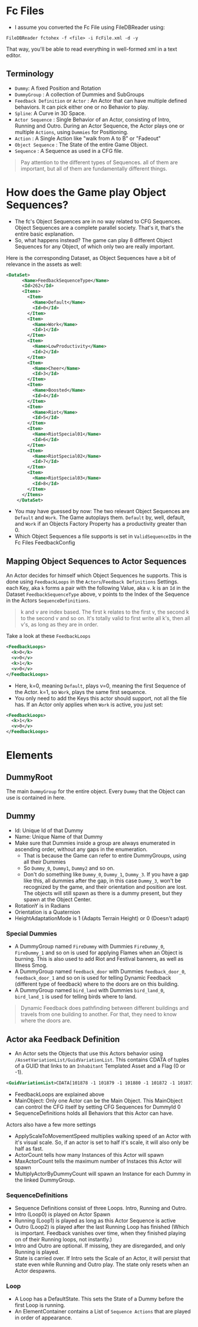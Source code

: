 # Fc Files 

- I assume you converted the Fc File using FileDBReader using: 

```
FileDBReader fctohex -f <file> -i FcFile.xml -d -y
```

That way, you'll be able to read everything in well-formed xml in a text editor. 

## Terminology

- `Dummy`: A fixed Position and Rotation
- `DummyGroup` : A collection of Dummies and SubGroups
- `Feedback Definition` or `Actor` : An Actor that can have multiple defined behaviors. It can pick either one or no Behavior to play.
- `Spline`: A Curve in 3D Space.
- `Actor Sequence` : Single Behavior of an Actor, consisting of Intro, Running and Outro. During an Actor Sequence, the Actor plays one or multiple `Actions`, using `Dummies` for Positioning.
- `Action` : A Single Action like "walk from A to B" or "Fadeout"
- `Object Sequence` : The State of the entire Game Object. 
- `Sequence` : A Sequence as used in a CFG file.

> Pay attention to the different types of Sequences. all of them are important, but all of them are fundamentally different things.

# How does the Game play Object Sequences?

- The fc's Object Sequences are in no way related to CFG Sequences. Object Sequences are a complete parallel society. That's it, that's the entire basic explanation.
- So, what happens instead? The game can play 8 different Object Sequences for any Object, of which only two are really important. 

Here is the corresponding Dataset, as Object Sequences have a bit of relevance in the assets as well: 

```XML
<DataSet>
      <Name>FeedbackSequenceType</Name>
      <Id>262</Id>
      <Items>
        <Item>
          <Name>Default</Name>
          <Id>0</Id>
        </Item>
        <Item>
          <Name>Work</Name>
          <Id>1</Id>
        </Item>
        <Item>
          <Name>LowProductivity</Name>
          <Id>2</Id>
        </Item>
        <Item>
          <Name>Cheer</Name>
          <Id>3</Id>
        </Item>
        <Item>
          <Name>Boosted</Name>
          <Id>4</Id>
        </Item>
        <Item>
          <Name>Riot</Name>
          <Id>5</Id>
        </Item>
        <Item>
          <Name>RiotSpecial01</Name>
          <Id>6</Id>
        </Item>
        <Item>
          <Name>RiotSpecial02</Name>
          <Id>7</Id>
        </Item>
        <Item>
          <Name>RiotSpecial03</Name>
          <Id>8</Id>
        </Item>
      </Items>
    </DataSet>
```

- You may have guessed by now: The two relevant Object Sequences are `Default` and `Work`. The Game autoplays them. `Default` by, well, default, and `Work` if an Objects Factory Property has a productivity greater than 0. 
- Which Object Sequences a file supports is set in `ValidSequenceIDs` in the Fc Files FeedbackConfig 

## Mapping Object Sequences to Actor Sequences 

An Actor decides for himself which Object Sequences he supports. This is done using `FeedbackLoops` in the `Actors`/`Feedback Definitions`  Settings. each Key, aka `k` forms a pair with the following Value, aka `v`.  k is an `Id` in the Dataset `FeedbackSequenceType` above, v points to the Index of the Sequence in the Actors `SequenceDefinitions`. 

> k and v are index based. The first k relates to the first v, the second k to the second v and so on. It's totally valid to first write all k's, then all v's, as long as they are in order. 

Take a look at these `FeedbackLoops`

```XML
<FeedbackLoops>
  <k>0</k>
  <v>0</v>
  <k>1</k>
  <v>0</v>
</FeedbackLoops>
```

- Here, k=0, meaning `Default`, plays v=0, meaning the first Sequence of the Actor. k=1, so `Work`, plays the same first sequence. 
- You only need to add the Keys this actor should support, not all the file has. If an Actor only applies when `Work` is active, you just set: 

```XML
<FeedbackLoops>
  <k>1</k>
  <v>0</v>
</FeedbackLoops>
```


# Elements 

## DummyRoot 

The main `DummyGroup` for the entire object. Every `Dummy` that the Object can use is contained in here. 

## Dummy 

- Id: Unique Id of that Dummy
- Name: Unique Name of that Dummy
- Make sure that Dummies inside a group are always enumerated in ascending order, without any gaps in the enumeration. 
  - That is because the Game can refer to entire DummyGroups, using all their Dummies
  - So `Dummy_0`, `Dummy1`, `Dummy2` and so on. 
  - Don't do something like `Dummy_0`, `Dummy_1`, `Dummy_3`. If you have a gap like this, all dummies after the gap, in this case `Dummy_3`, won't be recognized by the game, and their orientation and position are lost. The objects will still spawn as there is a dummy present, but they spawn at the Object Center. 
- RotationY is in Radians
- Orientation is a Quaternion
- HeightAdaptationMode is 1 (Adapts Terrain Height) or 0 (Doesn't adapt)

### Special Dummies

- A DummyGroup named `FireDummy` with Dummies `FireDummy_0`, `FireDummy_1` and so on is used for applying Flames when an Object is burning. This is also used to add Riot and Festival banners, as well as Illness Smog. 
- A DummyGroup named `feedback_door` with Dummies `feedback_door_0`, `feedback_door_1` and so on is used for telling Dynamic Feedback (different type of feedback) where to the doors are on this building.
- A DummyGroup named `bird_land` with Dummies `bird_land_0`, `bird_land_1` is used for telling birds where to land.   
> Dynamic Feedback does pathfinding between different buildings and travels from one building to another. For that, they need to know where the doors are. 

## Actor aka Feedback Definition 
- An Actor sets the Objects that use this Actors behavior using `/AssetVariationList/GuidVariationList`. This contains CDATA of tuples of a GUID that links to an `Inhabitant` Templated Asset and a Flag (0 or -1). 

```XML
<GuidVariationList>CDATA[101878 -1 101879 -1 101880 -1 101872 -1 101873 -1 101874 -1 100903 -1 100904 -1 100905 -1]</GuidVariationList>`
```
- FeedbackLoops are explained above 
- MainObject: Only one Actor can be the Main Object. This MainObject can control the CFG itself by setting CFG Sequences for DummyId 0
- SequenceDefinitions holds all Behaviors that this Actor can have. 

Actors also have a few more settings 

- ApplyScaleToMovementSpeed multiplies walking speed of an Actor with it's visual scale. So, if an actor is set to half it's scale, it will also only be half as fast. 
- ActorCount tells how many Instances of this Actor will spawn
- MaxActorCount tells the maximum number of Instaces this Actor will spawn 
- MultiplyActorByDummyCount will spawn an Instance for each Dummy in the linked DummyGroup.

### SequenceDefinitions  

- Sequence Definitions consist of three Loops. Intro, Running and Outro. 
- Intro (Loop0) is played on Actor Spawn 
- Running (Loop1) is played as long as this Actor Sequence is active 
- Outro (Loop2) is played after the last Running Loop has finished (Which is important. Feedback vanishes over time, when they finished playing on of their Running loops, not instantly.)
- Intro and Outro are optional. If missing, they are disregarded, and only Running is played.
- State is carried over. If Intro sets the Scale of an Actor, it will persist that state even while Running and Outro play. The state only resets when an Actor despawns.

### Loop

- A Loop has a DefaultState. This sets the State of a Dummy before the first Loop is running. 
- An ElementContainer contains a List of `Sequence Actions` that are played in order of appearance.
